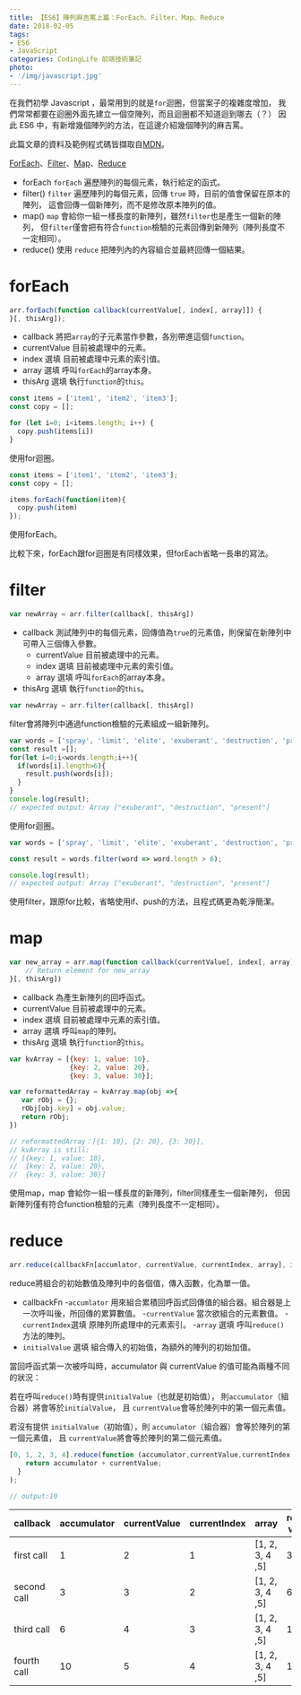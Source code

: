```yaml
---
title: 【ES6】陣列麻吉罵上篇：ForEach、Filter、Map、Reduce
date: 2018-02-05
tags:
- ES6
- JavaScript
categories: CodingLife 前端技術筆記
photo:
- '/img/javascript.jpg'
---
```


在我們初學 Javascript ，最常用到的就是`for`迴圈，但當案子的複雜度增加，
我們常常都要在迴圈外面先建立一個空陣列，而且迴圈都不知道迴到哪去（？）
因此 ES6 中，有新增幾個陣列的方法，在這邊介紹幾個陣列的麻吉罵。

此篇文章的資料及範例程式碼皆擷取自[MDN](https://developer.mozilla.org/zh-TW/)。

[ForEach](https://developer.mozilla.org/zh-TW/docs/Web/JavaScript/Reference/Global_Objects/Array/forEach)、[Filter](https://developer.mozilla.org/zh-TW/docs/Web/JavaScript/Reference/Global_Objects/Array/filter)、[Map](https://developer.mozilla.org/en-US/docs/Web/JavaScript/Reference/Global_Objects/Array/map)、[Reduce](https://developer.mozilla.org/zh-TW/docs/Web/JavaScript/Reference/Global_Objects/Array/Reduce)





<!-- more -->

*   forEach
    `forEach` 遍歷陣列的每個元素，執行給定的函式。
*   filter()
    `filter` 遍歷陣列的每個元素，回傳 `true` 時，目前的值會保留在原本的陣列，
    這會回傳一個新陣列，而不是修改原本陣列的值。
*   map()
    `map` 會給你一組一樣長度的新陣列，雖然`filter`也是產生一個新的陣列，
    但`filter`僅會把有符合`function`檢驗的元素回傳到新陣列（陣列長度不一定相同）。
*   reduce()
    使用 `reduce` 把陣列內的內容組合並最終回傳一個結果。

# forEach
```js
arr.forEach(function callback(currentValue[, index[, array]]) {
}[, thisArg]);
```

*   callback
    將把`array`的子元素當作參數，各別帶進這個`function`。
*   currentValue
    目前被處理中的元素。
*   index 選填
    目前被處理中元素的索引值。
*   array 選填
    呼叫`forEach`的array本身。
*   thisArg 選填
    執行`function`的`this`。

```js
const items = ['item1', 'item2', 'item3'];
const copy = [];

for (let i=0; i<items.length; i++) {
  copy.push(items[i])
}
```
使用for迴圈。

```js
const items = ['item1', 'item2', 'item3'];
const copy = [];

items.forEach(function(item){
  copy.push(item)
});
```
使用forEach。

比較下來，forEach跟for迴圈是有同樣效果，但forEach省略一長串的寫法。

# filter
```js
var newArray = arr.filter(callback[, thisArg])
```

*   callback
    測試陣列中的每個元素，回傳值為`true`的元素值，則保留在新陣列中可帶入三個傳入參數。
    *   currentValue
        目前被處理中的元素。
    *   index 選填
        目前被處理中元素的索引值。
    *   array 選填
        呼叫`forEach`的array本身。
*   thisArg 選填
    執行`function`的`this`。

```js
var newArray = arr.filter(callback[, thisArg])
```
filter會將陣列中通過function檢驗的元素組成一組新陣列。

```js
var words = ['spray', 'limit', 'elite', 'exuberant', 'destruction', 'present'];
const result =[];
for(let i=0;i<words.length;i++){
  if(words[i].length>6){
    result.push(words[i]);
  }
}
console.log(result);
// expected output: Array ["exuberant", "destruction", "present"]
```
使用for迴圈。

```js
var words = ['spray', 'limit', 'elite', 'exuberant', 'destruction', 'present'];

const result = words.filter(word => word.length > 6);

console.log(result);
// expected output: Array ["exuberant", "destruction", "present"]
```
使用filter，跟原for比較，省略使用if、push的方法，且程式碼更為乾淨簡潔。

# map

```js
var new_array = arr.map(function callback(currentValue[, index[, array]]) {
    // Return element for new_array
}[, thisArg])
```

*   callback
    為產生新陣列的回呼函式。
*   currentValue
    目前被處理中的元素。
*   index 選填
    目前被處理中元素的索引值。
*   array 選填
    呼叫`map`的陣列。
*   thisArg 選填
    執行`function`的`this`。

```js
var kvArray = [{key: 1, value: 10}, 
               {key: 2, value: 20}, 
               {key: 3, value: 30}];

var reformattedArray = kvArray.map(obj =>{ 
   var rObj = {};
   rObj[obj.key] = obj.value;
   return rObj;
})

// reformattedArray：[{1: 10}, {2: 20}, {3: 30}], 
// kvArray is still: 
// [{key: 1, value: 10}, 
//  {key: 2, value: 20}, 
//  {key: 3, value: 30}]
```
使用map，map 會給你一組一樣長度的新陣列，filter同樣產生一個新陣列，
但因新陣列僅有符合function檢驗的元素（陣列長度不一定相同）。

# reduce
```js
arr.reduce(callbackFn[accumlator, currentValue, currentIndex, array], initialValue)
```
reduce將組合的初始數值及陣列中的各個值，傳入函數，化為單一值。

*   callbackFn
    -`accumlator`
    用來組合累積回呼函式回傳值的組合器。組合器是上一次呼叫後，所回傳的累算數值。
    -`currentValue`
    當次欲組合的元素數值。
    -`currentIndex`選填
    原陣列所處理中的元素索引。
    -`array` 選填
    呼叫`reduce()`方法的陣列。
*   `initialValue` 選填
    組合傳入的初始值，為額外的陣列的初始加值。

當回呼函式第一次被呼叫時，accumulator 與 currentValue 的值可能為兩種不同的狀況：

若在呼叫`reduce()`時有提供`initialValue`（也就是初始值），
則`accumulator`（組合器）將會等於`initialValue`，
且 `currentValue`會等於陣列中的第一個元素值。

若沒有提供 `initialValue`（初始值），則 `accumulator`（組合器）會等於陣列的第一個元素值，
且 `currentValue`將會等於陣列的第二個元素值。

```js
[0, 1, 2, 3, 4].reduce(function (accumulator,currentValue,currentIndex,array) {
    return accumulator + currentValue;
  }
);

// output:10
```

| callback | accumulator | currentValue | currentIndex | array | return value |
| --- | --- | --- | --- | --- | --- |
| first call | 1 | 2 | 1 | [1, 2, 3, 4 ,5] | 3 |
| second call | 3 | 3 | 2 | [1, 2, 3, 4 ,5] | 6 |
| third call | 6 | 4 | 3 | [1, 2, 3, 4 ,5] | 10 |
| fourth call | 10 | 5 | 4 | [1, 2, 3, 4 ,5] | 15 |
